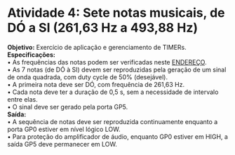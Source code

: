 # Atividade 4: Sete notas musicais, de DÓ a SI (261,63 Hz a 493,88 Hz)
**Objetivo:** Exercício de aplicação e gerenciamento de TIMERs. <br/>
**Especificações:** <br/>
• As frequências das notas podem ser verificadas neste [ENDEREÇO](https://musicaeadoracao.com.br/25371/escala-musical-temperada-frequencias-das-notas-musicais/). <br/>
• As 7 notas (de DÓ à SI) devem ser reproduzidas pela geração de um sinal de onda quadrada, com duty cycle de 50% (desejável).<br/>
• A primeira nota deve ser DÓ, com frequência de 261,63 Hz.<br/>
• Cada nota deve ter a duração de 0,5 s, sem a necessidade de intervalo entre elas.<br/>
• O sinal deve ser gerado pela porta GP5.<br/>
**Saída:** <br/>
• A sequência de notas deve ser reproduzida continuamente enquanto a porta GP0 estiver em nível lógico LOW.<br/>
• Para proteção do amplificador de áudio, enquanto GP0 estiver em HIGH, a saída GP5 deve permanecer em LOW.<br/>
